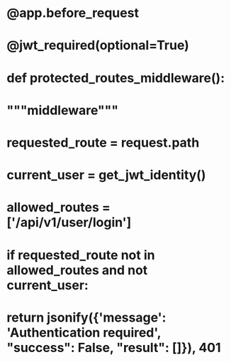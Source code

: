 # @app.before_request
# @jwt_required(optional=True)
# def protected_routes_middleware():
#     """middleware"""
#     requested_route = request.path
#     current_user = get_jwt_identity()
#     allowed_routes = ['/api/v1/user/login']

#     if requested_route not in allowed_routes and not current_user:
#         return jsonify({'message': 'Authentication required', "success": False, "result": []}), 401
